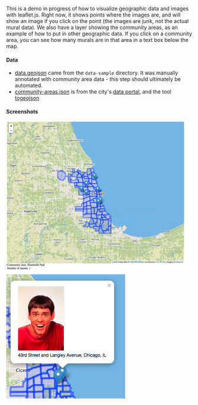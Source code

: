 This is a demo in progress of how to visualize geographic data and images with leaflet.js.
Right now, it shows points where the images are, and will show an image if you click on the point (the images are junk,
not the actual mural data).
We also have a layer showing the community areas, as an example of how to put in other geographic data. If you click on
a community area, you can see how many murals are in that area in a text box below the map.

#### Data
- [data.geojson](data.geojson) came from the `data-sample` directory. It was manually annotated with community area data - this
step should ultimately be automated.
- [community-areas.json](community-areas.json) is from the city's [data portal](https://data.cityofchicago.org/Facilities-Geographic-Boundaries/Boundaries-Community-Areas-current-/cauq-8yn6), and the tool [togeojson](https://github.com/mapbox/togeojson)

#### Screenshots

![Demo app](screenshot-1.png)
![Image popup](screenshot-2.png)
